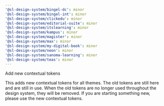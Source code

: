 ```yaml
---
'@sl-design-system/bingel-dc': minor
'@sl-design-system/bingel-int': minor
'@sl-design-system/clickedu': minor
'@sl-design-system/editorial-suite': minor
'@sl-design-system/itslearning': minor
'@sl-design-system/kampus': minor
'@sl-design-system/magister': minor
'@sl-design-system/max': minor
'@sl-design-system/my-digital-book': minor
'@sl-design-system/neon': minor
'@sl-design-system/sanoma-learning': minor
'@sl-design-system/teas': minor
---
```


Add new contextual tokens

This adds new contextual tokens for all themes. The old tokens are still here and are still in use. When the old tokens are no longer used throughout the design system, they will be removed. If you are starting something new, please use the new contextual tokens.
